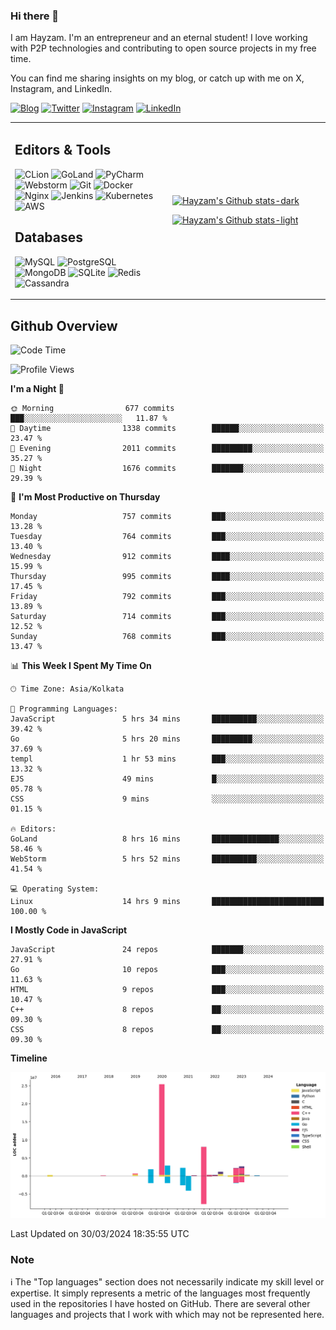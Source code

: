 ### Hi there 👋

I am Hayzam. I'm an entrepreneur and an eternal student! I love working with P2P technologies and contributing to open source projects in my free time.

You can find me sharing insights on my blog, or catch up with me on X, Instagram, and LinkedIn.

[![Blog](https://img.shields.io/badge/Blog-%2312100E.svg?&style=for-the-badge&logo=medium&logoColor=white)](https://hayzam.com)
[![Twitter](https://img.shields.io/badge/Twitter-%231DA1F2.svg?&style=for-the-badge&logo=X&logoColor=white)](https://twitter.com/hayzam_js)
[![Instagram](https://img.shields.io/badge/Instagram-%23E4405F.svg?&style=for-the-badge&logo=instagram&logoColor=white)](https://instagram.com/hayzam.ts)
[![LinkedIn](https://img.shields.io/badge/LinkedIn-%230077B5.svg?&style=for-the-badge&logo=linkedin&logoColor=white)](https://www.linkedin.com/in/hayzam-s-2b9b95139/)

<table width="100%">
<tr>
<td width="50%">

## Editors & Tools

![CLion](https://img.shields.io/badge/-CLion-000000?style=flat&logo=CLion)
![GoLand](https://img.shields.io/badge/-GoLand-000000?style=flat&logo=Goland)
![PyCharm](https://img.shields.io/badge/-PyCharm-000000?style=flat&logo=PyCharm)
![Webstorm](https://img.shields.io/badge/-WebStorm-000000?style=flat&logo=WebStorm)
![Git](https://img.shields.io/badge/-Git-000000?style=flat&logo=git)
![Docker](https://img.shields.io/badge/-Docker-000000?style=flat&logo=docker)
![Nginx](https://img.shields.io/badge/-Nginx-000000?style=flat&logo=nginx)
![Jenkins](https://img.shields.io/badge/-Jenkins-000000?style=flat&logo=jenkins)
![Kubernetes](https://img.shields.io/badge/-Kubernetes-000000?style=flat&logo=kubernetes)
![AWS](https://img.shields.io/badge/-AWS-000000?style=flat&logo=amazon-aws)

## Databases

![MySQL](https://img.shields.io/badge/-MySQL-000000?style=flat&logo=mysql)
![PostgreSQL](https://img.shields.io/badge/-PostgreSQL-000000?style=flat&logo=postgresql)
![MongoDB](https://img.shields.io/badge/-MongoDB-000000?style=flat&logo=mongodb)
![SQLite](https://img.shields.io/badge/-SQLite-000000?style=flat&logo=sqlite)
![Redis](https://img.shields.io/badge/-Redis-000000?style=flat&logo=redis)
![Cassandra](https://img.shields.io/badge/-Cassandra-000000?style=flat&logo=apache-cassandra)
</div>

<td width="50%">
 
[![Hayzam's Github stats-dark](https://github-readme-stats.vercel.app/api?username=hayzamjs&show_icons=true&theme=dark#gh-dark-mode-only)](https://github.com/anuraghazra/github-readme-stats#gh-dark-mode-only)
 
[![Hayzam's Github stats-light](https://github-readme-stats.vercel.app/api?username=hayzamjs&show_icons=true&theme=default#gh-light-mode-only)](https://github.com/anuraghazra/github-readme-stats#gh-light-mode-only)

</td>
</tr>
</table>
 
## Github Overview


<!--START_SECTION:waka-->
![Code Time](http://img.shields.io/badge/Code%20Time-700%20hrs%2051%20mins-blue)

![Profile Views](http://img.shields.io/badge/Profile%20Views-0-blue)

**I'm a Night 🦉** 

```text
🌞 Morning                677 commits         ███░░░░░░░░░░░░░░░░░░░░░░   11.87 % 
🌆 Daytime                1338 commits        ██████░░░░░░░░░░░░░░░░░░░   23.47 % 
🌃 Evening                2011 commits        █████████░░░░░░░░░░░░░░░░   35.27 % 
🌙 Night                  1676 commits        ███████░░░░░░░░░░░░░░░░░░   29.39 % 
```
📅 **I'm Most Productive on Thursday** 

```text
Monday                   757 commits         ███░░░░░░░░░░░░░░░░░░░░░░   13.28 % 
Tuesday                  764 commits         ███░░░░░░░░░░░░░░░░░░░░░░   13.40 % 
Wednesday                912 commits         ████░░░░░░░░░░░░░░░░░░░░░   15.99 % 
Thursday                 995 commits         ████░░░░░░░░░░░░░░░░░░░░░   17.45 % 
Friday                   792 commits         ███░░░░░░░░░░░░░░░░░░░░░░   13.89 % 
Saturday                 714 commits         ███░░░░░░░░░░░░░░░░░░░░░░   12.52 % 
Sunday                   768 commits         ███░░░░░░░░░░░░░░░░░░░░░░   13.47 % 
```


📊 **This Week I Spent My Time On** 

```text
🕑︎ Time Zone: Asia/Kolkata

💬 Programming Languages: 
JavaScript               5 hrs 34 mins       ██████████░░░░░░░░░░░░░░░   39.42 % 
Go                       5 hrs 20 mins       █████████░░░░░░░░░░░░░░░░   37.69 % 
templ                    1 hr 53 mins        ███░░░░░░░░░░░░░░░░░░░░░░   13.32 % 
EJS                      49 mins             █░░░░░░░░░░░░░░░░░░░░░░░░   05.78 % 
CSS                      9 mins              ░░░░░░░░░░░░░░░░░░░░░░░░░   01.15 % 

🔥 Editors: 
GoLand                   8 hrs 16 mins       ███████████████░░░░░░░░░░   58.46 % 
WebStorm                 5 hrs 52 mins       ██████████░░░░░░░░░░░░░░░   41.54 % 

💻 Operating System: 
Linux                    14 hrs 9 mins       █████████████████████████   100.00 % 
```

**I Mostly Code in JavaScript** 

```text
JavaScript               24 repos            ███████░░░░░░░░░░░░░░░░░░   27.91 % 
Go                       10 repos            ███░░░░░░░░░░░░░░░░░░░░░░   11.63 % 
HTML                     9 repos             ███░░░░░░░░░░░░░░░░░░░░░░   10.47 % 
C++                      8 repos             ██░░░░░░░░░░░░░░░░░░░░░░░   09.30 % 
CSS                      8 repos             ██░░░░░░░░░░░░░░░░░░░░░░░   09.30 % 
```



**Timeline**

![Lines of Code chart](https://raw.githubusercontent.com/hayzamjs/hayzamjs/main/assets/bar_graph.png)


 Last Updated on 30/03/2024 18:35:55 UTC
<!--END_SECTION:waka-->


### Note 

:information_source: The "Top languages" section does not necessarily indicate my skill level or expertise. It simply represents a metric of the languages most frequently used in the repositories I have hosted on GitHub. There are several other languages and projects that I work with which may not be represented here. 

